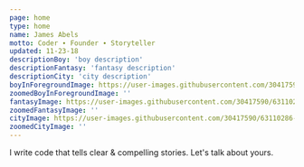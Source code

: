 ```yaml
---
page: home
type: home
name: James Abels
motto: Coder ∙ Founder ∙ Storyteller
updated: 11-23-18
descriptionBoy: 'boy description'
descriptionFantasy: 'fantasy description'
descriptionCity: 'city description'
boyInForegroundImage: https://user-images.githubusercontent.com/30417590/63110283-11044d80-bf59-11e9-981d-939d14c38029.png
zoomedBoyInForegroundImage: ''
fantasyImage: https://user-images.githubusercontent.com/30417590/63110285-11044d80-bf59-11e9-9e4e-0e08319f3436.png
zoomedFantasyImage: ''
cityImage: https://user-images.githubusercontent.com/30417590/63110286-11044d80-bf59-11e9-992e-91d837d0d0c7.png
zoomedCityImage: ''
---
```


I write code that tells clear & compelling stories. Let's talk about yours.